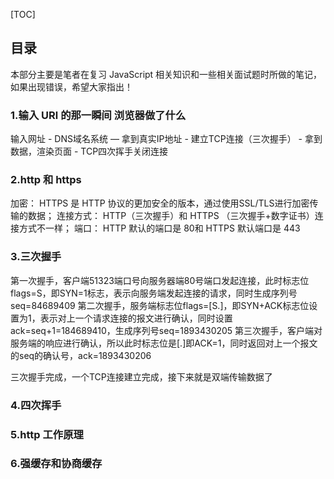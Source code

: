 
[TOC]
## 目录

本部分主要是笔者在复习 JavaScript 相关知识和一些相关面试题时所做的笔记，如果出现错误，希望大家指出！


### 1.输入 URl 的那一瞬间 浏览器做了什么
输入网址 - DNS域名系统 — 拿到真实IP地址 - 建立TCP连接（三次握手） - 拿到数据，渲染页面 - TCP四次挥手关闭连接

### 2.http 和 https

加密： HTTPS 是 HTTP 协议的更加安全的版本，通过使用SSL/TLS进行加密传输的数据；
连接方式： HTTP（三次握手）和 HTTPS （三次握手+数字证书）连接方式不一样；
端口： HTTP 默认的端口是 80和 HTTPS 默认端口是 443


### 3.三次握手
第一次握手，客户端51323端口号向服务器端80号端口发起连接，此时标志位flags=S，即SYN=1标志，表示向服务端发起连接的请求，同时生成序列号seq=84689409
第二次握手，服务端标志位flags=[S.]，即SYN+ACK标志位设置为1，表示对上一个请求连接的报文进行确认，同时设置ack=seq+1=184689410，生成序列号seq=1893430205
第三次握手，客户端对服务端的响应进行确认，所以此时标志位是[.]即ACK=1，同时返回对上一个报文的seq的确认号，ack=1893430206

三次握手完成，一个TCP连接建立完成，接下来就是双端传输数据了

### 4.四次挥手

### 5.http 工作原理

### 6.强缓存和协商缓存